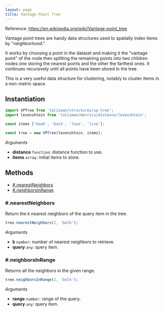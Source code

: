 ```yaml
---
layout: page
title: Vantage Point Tree
---
```


<span class="marginnote">
  Reference: <a href="https://en.wikipedia.org/wiki/Vantage-point_tree">https://en.wikipedia.org/wiki/Vantage-point_tree</a>
</span>

Vantage point trees are handy data structures used to spatially index items by "neighborhood."

It works by choosing a point in the dataset and making it the "vantage point" of the node then splitting the remaining points into two children nodes one storing the nearest points and the other the farthest ones. It continues recursively until all points have been stored in the tree.

This is a very useful data structure for clustering, notably to cluster items in a non-metric space.

## Instantiation

```js
import VPTree from 'talisman/structures/vp-tree';
import levenshtein from 'talisman/metrics/distance/levenshtein';

const items ['book', 'back', 'love', 'live'];

const tree = new VPTree(levenshtein, items);
```

*Arguments*

* **distance** <code class="type">function</code>: distance function to use.
* **items** <code class="type">array</code>: initial items to store.

## Methods

* [#.nearestNeighbors](#nearest-neighbors)
* [#.neighborsInRange](#neighbors-in-range)

<h3 id="nearest-neighbors">#.nearestNeighbors</h3>

Return the k nearest neighbors of the query item in the tree.

```js
tree.nearestNeighbors(2, 'bolk');
```

*Arguments*

* **k** <code class="type">number</code>: number of nearest neighbors to retrieve.
* **query** <code class="type">any</code>: query item.

<h3 id="neighbors-in-range">#.neighborsInRange</h3>

Returns all the neighbors in the given range.

```js
tree.neighborsInRange(2, 'bolk');
```

*Arguments*

* **range** <code class="type">number</code>: range of the query.
* **query** <code class="type">any</code>: query item.
